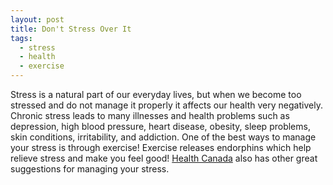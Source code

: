 ```yaml
---
layout: post
title: Don't Stress Over It
tags:
  - stress
  - health
  - exercise
---
```


Stress is a natural part of our everyday lives, but when we become too stressed 
and do not manage it properly it affects our health very negatively. Chronic 
stress leads to many illnesses and health problems such as depression, high 
blood pressure, heart disease, obesity, sleep problems, skin conditions, 
irritability, and addiction. One of the best ways to manage your stress is 
through exercise! Exercise releases endorphins which help relieve stress and 
make you feel good! [Health Canada](http://www.hc-sc.gc.ca/hl-vs/iyh-vsv/life-vie/stress-eng.php) 
also has other great suggestions for managing your stress. 
